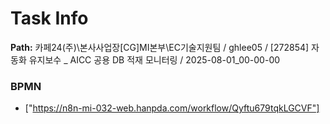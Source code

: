 # Task Info

**Path:** 카페24(주)\본사사업장\[CG]MI본부\EC기술지원팀 / ghlee05 / [272854] 자동화 유지보수 _ AICC 공용 DB 적재 모니터링 / 2025-08-01_00-00-00

### BPMN
- ["https://n8n-mi-032-web.hanpda.com/workflow/Qyftu679tqkLGCVF"]

